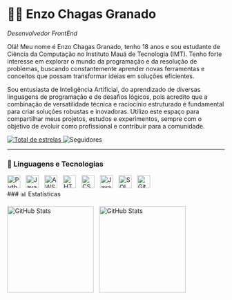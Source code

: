 # 👨‍💻 Enzo Chagas Granado

*Desenvolvedor FrontEnd*

Olá! Meu nome é Enzo Chagas Granado, tenho 18 anos e sou estudante de Ciência da Computação no Instituto Mauá de Tecnologia (IMT). Tenho forte interesse em explorar o mundo da programação e da resolução de problemas, buscando constantemente aprender novas ferramentas e conceitos que possam transformar ideias em soluções eficientes.

Sou entusiasta de Inteligência Artificial, do aprendizado de diversas linguagens de programação e de desafios lógicos, pois acredito que a combinação de versatilidade técnica e raciocínio estruturado é fundamental para criar soluções robustas e inovadoras.
Utilizo este espaço para compartilhar meus projetos, estudos e experimentos, sempre com o objetivo de evoluir como profissional e contribuir para a comunidade.

<p align="left"> 
    <a href="https://github.com/enzogranado">
        <img 
            alt="Total de estrelas" 
            title="Total de estrelas GitHub" 
            src="https://custom-icon-badges.demolab.com/github/stars/enzogranado?color=55960c&style=for-the-badge&labelColor=488207&logo=star&label=estrelas"
        />
    </a>
    <a https://github.com/enzogranado">
        <img 
            alt="Seguidores" 
            title="Me siga no GitHub" 
            src="https://custom-icon-badges.demolab.com/github/followers/enzogranado?color=236ad3&labelColor=1155ba&style=for-the-badge&logo=github&label=Seguidores&logoColor=white"
        />
    </a>
</p>

---

### 🤖 Linguagens e Tecnologias

<img 
    align="left" 
    alt="Python" 
    title="Python"
    width="30px" 
    style="padding-right: 10px;" 
    src="https://cdn.jsdelivr.net/gh/devicons/devicon@latest/icons/python/python-original.svg" 
/>
<img 
    align="left" 
    alt="Java" 
    title="Java"
    width="30px" 
    style="padding-right: 10px;" 
    src="https://cdn.jsdelivr.net/gh/devicons/devicon@latest/icons/java/java-original.svg" 
/>
<img 
    align="left" 
    alt="AWS" 
    title="AWS"
    width="30px" 
    style="padding-right: 10px;" 
    src="" 
/>
<img 
    align="left" 
    alt="HTML" 
    title="HTML"
    width="30px" 
    style="padding-right: 10px;" 
    src="https://cdn.jsdelivr.net/gh/devicons/devicon@latest/icons/html5/html5-original.svg" 
/>
<img 
    align="left" 
    alt="CSS" 
    title="CSS"
    width="30px" 
    style="padding-right: 10px;" 
    src="https://cdn.jsdelivr.net/gh/devicons/devicon@latest/icons/css3/css3-original.svg" 
/>
<img 
    align="left" 
    alt="JavaScript" 
    title="JavaScript"
    width="30px" 
    style="padding-right: 10px;" 
    src="https://cdn.jsdelivr.net/gh/devicons/devicon@latest/icons/javascript/javascript-original.svg" 
/>
<img 
    align="left" 
    alt="SQL" 
    title="SQL"
    width="30px" 
    style="padding-right: 10px;" 
    src="https://cdn.jsdelivr.net/gh/devicons/devicon@latest/icons/mysql/mysql-original.svg" 
/>
<img 
    align="left" 
    alt="Git" 
    title="Git"
    width="30px" 
    style="padding-right: 10px;" 
    src="https://cdn.jsdelivr.net/gh/devicons/devicon@latest/icons/git/git-original.svg" 
/>

<br/>
<br/>
### 📊 Estatísticas

<p>
  <img 
    align="left" 
    alt="GitHub Stats" 
    height="200" 
    style="padding-right: 10px;" 
    src="https://github-readme-stats.vercel.app/api?username=enzogranado&show_icons=true&theme=tokyonight&include_all_commits=true&locale=pt-br" 
  />

<img 
      align="left" 
      alt="GitHub Stats" 
      height="200" 
      src="https://github-readme-stats.vercel.app/api/top-langs/?username=enzogranado&theme=tokyonight&layout=compact&custom_title=Tecnologias&langs_count=9" 
  />

</p>
